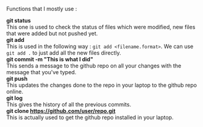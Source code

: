Functions that I mostly use :<br>

**git status**<br>
This one is used to check the status of files which were modified, new files that were added
but not pushed yet.<br>
**git add** <br>
This is used in the following way : `git add <filename.format>`. We can use `git add .` to just add all the new files directly.<br>
**git commit -m "This is what I did"**<br>
This sends a message to the github repo on all your changes with the message that you've typed.<br>
**git push**<br>
This updates the changes done to the repo in your laptop to the github repo online.<br>
**git log**<br>
This gives the history of all the previous commits.<br>
**git clone https://github.com/user/repo.git** <br>
This is actually used to get the github repo installed in your laptop.<br>